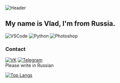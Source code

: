 ![Header](https://github.com/Aronakich/Aronakich/blob/main/assets/header.gif)

## My name is Vlad, I'm from Russia.

![VSCode](https://img.shields.io/badge/-VSCode-2B2B30?style=for-the-badge&logo=visualstudiocode&logoColor=24ABEB)
![Python](https://img.shields.io/badge/-Python-3C78A8?style=for-the-badge&logo=python&logoColor=F3D645)
![Photoshop](https://img.shields.io/badge/-Photoshop-001D34?style=for-the-badge&logo=adobe-photoshop&logoColor=31A8FF)

### Contact
[![VK](https://img.shields.io/badge/-VK-0077FF?style=for-the-badge&logo=vk&logoColor=FFFFFF)](https://vk.com/dlaremme)
[![Telegram](https://img.shields.io/badge/-Telegram-039BE5?style=for-the-badge&logo=telegram&logoColor=FFFFFF)](https://t.me/aronakich)  
Please write in Russian  

[![Top Langs](https://github-readme-stats.vercel.app/api/top-langs/?username=aronakich&layout=compact&theme=dracula&count_private=true)](https://github.com/anuraghazra/github-readme-stats)
